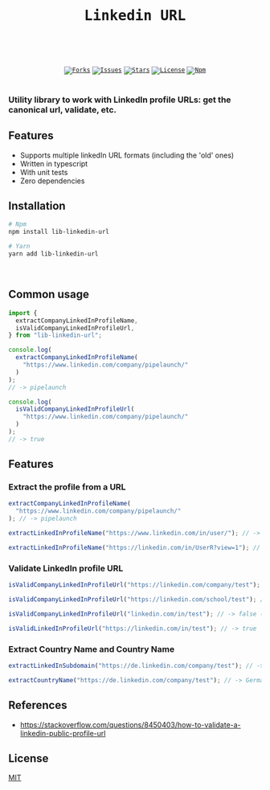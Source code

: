 <br />
<div align="center">
  <pre>
    <br />
      <h1>Linkedin URL</h1>
  </pre>
    <br />
    <code><a href="https://github.com/PipeLaunch/lib-linkedin-url/network/members"
      ><img
        src="https://img.shields.io/github/forks/PipeLaunch/lib-linkedin-url?logo=github&label=Forks"
        target="_blank"
        alt="Forks" /></a
  ></code>
    <code><a href="https://github.com/PipeLaunch/lib-linkedin-url/issues"
      ><img
        src="https://img.shields.io/github/issues/PipeLaunch/lib-linkedin-url?logo=github&label=Issues"
        target="_blank"
        alt="Issues" /></a
  ></code>
    <code><a href="https://github.com/PipeLaunch/lib-linkedin-url/stargazers"
      ><img
        src="https://img.shields.io/github/stars/PipeLaunch/lib-linkedin-url?logo=github&label=Stars"
        target="_blank"
        alt="Stars" /></a
  ></code>
    <code><a href="https://github.com/PipeLaunch/lib-linkedin-url/blob/main/LICENSE"
      ><img
        src="https://img.shields.io/github/license/PipeLaunch/lib-linkedin-url?logo=githu&label=License"
        target="_blank"
        alt="License" /></a
  ></code>
    <code><a href="https://www.npmjs.com/package/lib-linkedin-url"
      ><img
        src="https://img.shields.io/npm/v/lib-linkedin-url?logo=npm&label=Npm"
        target="_blank"
        alt="Npm" /></a
  ></code>
</div>

<br />

### Utility library to work with LinkedIn profile URLs: get the canonical url, validate, etc.

## Features

- Supports multiple linkedIn URL formats (including the 'old' ones)
- Written in typescript
- With unit tests
- Zero dependencies

## Installation

```sh
# Npm
npm install lib-linkedin-url

# Yarn
yarn add lib-linkedin-url
```

<br />

## Common usage

```js
import {
  extractCompanyLinkedInProfileName,
  isValidCompanyLinkedInProfileUrl,
} from "lib-linkedin-url";

console.log(
  extractCompanyLinkedInProfileName(
    "https://www.linkedin.com/company/pipelaunch/"
  )
);
// -> pipelaunch

console.log(
  isValidCompanyLinkedInProfileUrl(
    "https://www.linkedin.com/company/pipelaunch/"
  )
);
// -> true
```

## Features

### Extract the profile from a URL

```js
extractCompanyLinkedInProfileName(
  "https://www.linkedin.com/company/pipelaunch/"
); // -> pipelaunch

extractLinkedInProfileName("https://www.linkedin.com/in/user/"); // -> user

extractLinkedInProfileName("https://linkedin.com/in/UserR?view=1"); // -> user
```

### Validate LinkedIn profile URL

```js
isValidCompanyLinkedInProfileUrl("https://linkedin.com/company/test"); // -> true

isValidCompanyLinkedInProfileUrl("https://linkedin.com/school/test"); // -> true, school is a "company"

isValidCompanyLinkedInProfileUrl("linkedin.com/in/test"); // -> false (is a person profile)

isValidLinkedInProfileUrl("https://linkedin.com/in/test"); // -> true
```

### Extract Country Name and Country Name

```js
extractLinkedInSubdomain("https://de.linkedin.com/company/test"); // -> de

extractCountryName("https://de.linkedin.com/company/test"); // -> Germany
```

## References

- https://stackoverflow.com/questions/8450403/how-to-validate-a-linkedin-public-profile-url

## License

[MIT](LICENSE)
